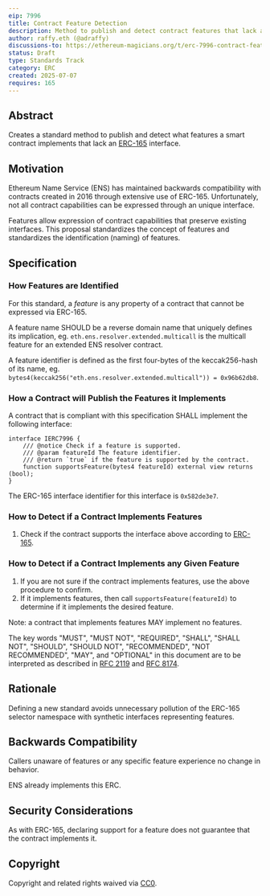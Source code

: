 ```yaml
---
eip: 7996
title: Contract Feature Detection
description: Method to publish and detect contract features that lack an ERC-165 interface
author: raffy.eth (@adraffy)
discussions-to: https://ethereum-magicians.org/t/erc-7996-contract-feature-detection/24975
status: Draft
type: Standards Track
category: ERC
created: 2025-07-07
requires: 165
---
```


## Abstract

Creates a standard method to publish and detect what features a smart contract implements that lack an [ERC-165](./eip-165.md) interface.

## Motivation

Ethereum Name Service (ENS) has maintained backwards compatibility with contracts created in 2016 through extensive use of ERC-165.  Unfortunately, not all contract capabilities can be expressed through an unique interface.

Features allow expression of contract capabilities that preserve existing interfaces.  This proposal standardizes the concept of features and standardizes the identification (naming) of features.

## Specification

### How Features are Identified

For this standard, a *feature* is any property of a contract that cannot be expressed via ERC-165.

A feature name SHOULD be a reverse domain name that uniquely defines its implication, eg. `eth.ens.resolver.extended.multicall` is the multicall feature for an extended ENS resolver contract.

A feature identifier is defined as the first four-bytes of the keccak256-hash of its name, eg. `bytes4(keccak256("eth.ens.resolver.extended.multicall")) = 0x96b62db8`.

### How a Contract will Publish the Features it Implements

A contract that is compliant with this specification SHALL implement the following interface:

```solidity
interface IERC7996 {
    /// @notice Check if a feature is supported.
    /// @param featureId The feature identifier.
    /// @return `true` if the feature is supported by the contract.
    function supportsFeature(bytes4 featureId) external view returns (bool);
}
```

The ERC-165 interface identifier for this interface is `0x582de3e7`.

### How to Detect if a Contract Implements Features

1. Check if the contract supports the interface above according to [ERC-165](./eip-165.md#how-to-detect-if-a-contract-implements-erc-165).

### How to Detect if a Contract Implements any Given Feature

1. If you are not sure if the contract implements features, use the above procedure to confirm.
1. If it implements features, then call `supportsFeature(featureId)` to determine if it implements the desired feature.

Note: a contract that implements features MAY implement no features.

The key words "MUST", "MUST NOT", "REQUIRED", "SHALL", "SHALL NOT", "SHOULD", "SHOULD NOT", "RECOMMENDED", "NOT RECOMMENDED", "MAY", and "OPTIONAL" in this document are to be interpreted as described in [RFC 2119](https://www.rfc-editor.org/rfc/rfc2119) and [RFC 8174](https://www.rfc-editor.org/rfc/rfc8174).

## Rationale

Defining a new standard avoids unnecessary pollution of the ERC-165 selector namespace with synthetic interfaces representing features.

## Backwards Compatibility

Callers unaware of features or any specific feature experience no change in behavior.

ENS already implements this ERC.

## Security Considerations

As with ERC-165, declaring support for a feature does not guarantee that the contract implements it.

## Copyright

Copyright and related rights waived via [CC0](../LICENSE.md).
